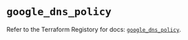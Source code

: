 # `google_dns_policy`

Refer to the Terraform Registory for docs: [`google_dns_policy`](https://registry.terraform.io/providers/hashicorp/google-beta/5.26.0/docs/resources/google_dns_policy).
